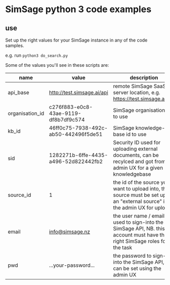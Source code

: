 # SimSage python 3 code examples

## use
Set up the right values for your SimSage instance in any of the code samples.

e.g. run `python3 do_search.py`

Some of the values you'll see in these scripts are:

| name              | value                                 | description                                                                                                                 |
|-------------------|---------------------------------------|-----------------------------------------------------------------------------------------------------------------------------|
| api_base          | http://test.simsage.ai/api            | remote SimSage SaaS server location, e.g. https://test.simsage.ai/api                                                       |
| organisation_id   | c276f883-e0c8-43ae-9119-df8b7df9c574  | SimSage organisation ID to use                                                                                 |
| kb_id             | 46ff0c75-7938-492c-ab50-442496f5de51  | SimSage knowledge-base id to use                                                                               |
| sid               | 1282271b-6ffe-4435-a496-52d822442fb2  | Security ID used for uploading external documents, can be recylced and got from the admin UX for a given knowledgebase      |
| source_id         | 1                                     | the id of the source you want to upload into, this source must be set up as an "external source" in the admin UX for upload |
| email             | info@simsage.nz                       | the user name / email used to sign-into the SimSage API, NB. this account must have the right SimSage roles for the task    |
| pwd               | ...your-password...                       | the password to sign-into the SimSage API, this can be set using the admin UX                                               |
